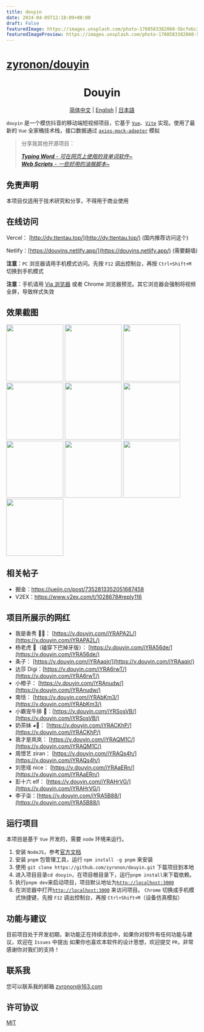 ```yaml
---
title: douyin
date: 2024-04-05T12:18:09+08:00
draft: False
featuredImage: https://images.unsplash.com/photo-1708583382060-5bcfebc34a69?ixid=M3w0NjAwMjJ8MHwxfHJhbmRvbXx8fHx8fHx8fDE3MTIyOTA2Nzd8&ixlib=rb-4.0.3
featuredImagePreview: https://images.unsplash.com/photo-1708583382060-5bcfebc34a69?ixid=M3w0NjAwMjJ8MHwxfHJhbmRvbXx8fHx8fHx8fDE3MTIyOTA2Nzd8&ixlib=rb-4.0.3
---
```


# [zyronon/douyin](https://github.com/zyronon/douyin)

<h1 align="center">
  Douyin
</h1>

<p align="center">
  <a href="README.md">简体中文</a> | <a href="README-en-US.md">English</a> | <a href="README-ja-JP.md">日本語</a>
</p>

`douyin` 是一个模仿抖音的移动端短视频项目，它基于 [`Vue`](https://cn.vuejs.org/)、[`Vite`](https://cn.vitejs.dev/) 实现。使用了最新的 `Vue` 全家桶技术栈，接口数据通过 [`axios-mock-adapter`](https://github.com/ctimmerm/axios-mock-adapter) 模拟

> 分享我其他开源项目：
> 
>_[**Typing Word** - 可在网页上使用的背单词软件~](https://github.com/zyronon/typing-word) <img src="https://img.shields.io/github/stars/zyronon/typing-word.svg?style=flat-square&label=Star&color=4285dd&logo=github" height="16px" />_  
>_[**Web Scripts** - 一些好用的油猴脚本~](https://github.com/zyronon/web-scripts) <img src="https://img.shields.io/github/stars/zyronon/web-scripts.svg?style=flat-square&label=Star&color=4285dd&logo=github" height="16px" />_


## 免责声明

本项目仅适用于技术研究和分享，不得用于商业使用

## 在线访问

Vercel： [http://dy.ttentau.top/](http://dy.ttentau.top/) (国内推荐访问这个)

Netlify：[https://douyins.netlify.app/](https://douyins.netlify.app/) (需要翻墙)

**注意**：`PC` 浏览器请用手机模式访问。先按 `F12` 调出控制台，再按 `Ctrl+Shift+M` 切换到手机模式

**注意**：手机请用 [Via 浏览器](https://viayoo.com/zh-cn/) 或者 Chrome 浏览器预览。其它浏览器会强制将视频全屏，导致样式失效

## 效果截图

<div>
<img width="150px" src='./public/docs/1.gif' />
<img width="150px" src='./public/docs/2.gif' />
<img width="150px" src='./public/docs/3.gif' />
<img width="150px" src='./public/docs/4.gif' />
<img width="150px" src='./public/docs/5.gif' />
<img width="150px" src='./public/docs/img-1.jpg' />
<img width="150px" src='./public/docs/img-2.jpg' />
<img width="150px" src='./public/docs/img-3.jpg' />
<img width="150px" src='./public/docs/img-4.jpg' />
<img width="150px" src='./public/docs/img-5.jpg' />
</div>

## 相关帖子

- 掘金：https://juejin.cn/post/7352813352051687458
- V2EX：https://www.v2ex.com/t/1028678#reply116

## 项目所展示的网红

- 我是香秀 🐂🍺： [https://v.douyin.com/iYRAPA2L/](https://v.douyin.com/iYRAPA2L/)
- 杨老虎 🐯（磕穿下巴掉牙版）： [https://v.douyin.com/iYRA56de/](https://v.douyin.com/iYRA56de/)
- 条子： [https://v.douyin.com/iYRAaqjr/](https://v.douyin.com/iYRAaqjr/)
- 达莎 Digi：[https://v.douyin.com/iYRA6rwT/](https://v.douyin.com/iYRA6rwT/)
- 小橙子： [https://v.douyin.com/iYRAnudw/](https://v.douyin.com/iYRAnudw/)
- 南恬： [https://v.douyin.com/iYRAbKm3/](https://v.douyin.com/iYRAbKm3/)
- 小霸宠牛排 🥩：[https://v.douyin.com/iYRSosVB/](https://v.douyin.com/iYRSosVB/)
- 奶茶妹 ◕🌱： [https://v.douyin.com/iYRACKhP/](https://v.douyin.com/iYRACKhP/)
- 我才是岚岚： [https://v.douyin.com/iYRAQM1C/](https://v.douyin.com/iYRAQM1C/)
- 周憬艺 ziran： [https://v.douyin.com/iYRAQs4h/](https://v.douyin.com/iYRAQs4h/)
- 刘思瑶 nice： [https://v.douyin.com/iYRAaERn/](https://v.douyin.com/iYRAaERn/)
- 彭十六 elf： [https://v.douyin.com/iYRAHrVG/](https://v.douyin.com/iYRAHrVG/)
- 李子柒：[https://v.douyin.com/iYRA5B88/](https://v.douyin.com/iYRA5B88/)

## 运行项目

本项目是基于 `Vue` 开发的，需要 `node` 环境来运行。

1. 安装 `NodeJS`，参考[官方文档](https://nodejs.org/en/download)
2. 安装 `pnpm` 包管理工具，运行 `npm install -g pnpm` 来安装
3. 使用 `git clone https://github.com/zyronon/douyin.git` 下载项目到本地
4. 进入项目目录`cd douyin`，在项目根目录下，运行`pnpm install`来下载依赖。
5. 执行`pnpm dev`来启动项目，项目默认地址为[`http://localhost:3000`](http://localhost:3000)
6. 在浏览器中打开[`http://localhost:3000`](http://localhost:3000) 来访问项目。 `Chrome` 切换成手机模式快捷键，先按 `F12` 调出控制台，再按 `Ctrl+Shift+M`（设备仿真模拟）

## 功能与建议

目前项目处于开发初期，新功能正在持续添加中，如果你对软件有任何功能与建议，欢迎在 `Issues` 中提出
如果你也喜欢本软件的设计思想，欢迎提交 `PR`，非常感谢你对我们的支持！

## 联系我

您可以联系我的邮箱 <a href="mailto:zyronon@163.com">zyronon@163.com</a>

## 许可协议

[MIT](LICENSE)
